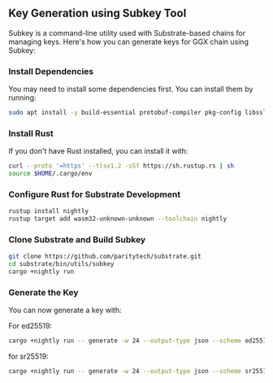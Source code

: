 ## Key Generation using Subkey Tool

Subkey is a command-line utility used with Substrate-based chains for managing keys. Here's how you can generate keys for GGX chain using Subkey:

### Install Dependencies

You may need to install some dependencies first. You can install them by running:

```bash
sudo apt install -y build-essential protobuf-compiler pkg-config libssl-dev clang libclang-dev
```

### Install Rust

If you don't have Rust installed, you can install it with:

```bash
curl --proto '=https' --tlsv1.2 -sSf https://sh.rustup.rs | sh
source $HOME/.cargo/env
```

### Configure Rust for Substrate Development

```bash
rustup install nightly
rustup target add wasm32-unknown-unknown --toolchain nightly
```

### Clone Substrate and Build Subkey

```bash
git clone https://github.com/paritytech/substrate.git
cd substrate/bin/utils/subkey
cargo +nightly run
```

### Generate the Key

You can now generate a key with:

For ed25519:
```bash
cargo +nightly run -- generate -w 24 --output-type json --scheme ed25519 >$HOME/keys/ed25519key.json
```

for sr25519:
```bash
cargo +nightly run -- generate -w 24 --output-type json --scheme sr25519 >$HOME/keys/sr25519key.json
```
